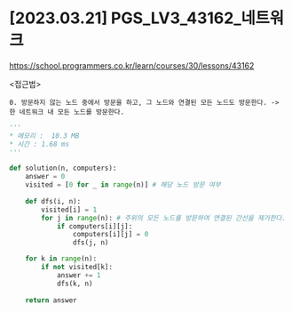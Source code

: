 #   [2023.03.21] PGS_LV3_43162_네트워크
https://school.programmers.co.kr/learn/courses/30/lessons/43162

<접근법>

```
0. 방문하지 않는 노드 중에서 방문을 하고, 그 노드와 연결된 모든 노드도 방문한다. -> 한 네트워크 내 모든 노드를 방문한다.
```




```python
'''
* 메모리 :  10.3 MB
* 시간 : 1.68 ms
'''

def solution(n, computers):
    answer = 0
    visited = [0 for _ in range(n)] # 해당 노드 방문 여부
    
    def dfs(i, n):
        visited[i] = 1
        for j in range(n): # 주위의 모든 노드를 방문하여 연결된 간선을 제거한다.
            if computers[i][j]:
                computers[i][j] = 0
                dfs(j, n)

    for k in range(n):
        if not visited[k]:
            answer += 1
            dfs(k, n)
    
    return answer

```
